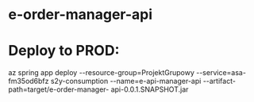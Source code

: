 # e-order-manager-api

# Deploy to PROD:
az spring app deploy --resource-group=ProjektGrupowy --service=asa-fm35od6bfz
s2y-consumption --name=e-api-manager-api --artifact-path=target/e-order-manager-
api-0.0.1.SNAPSHOT.jar
